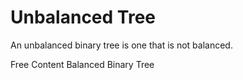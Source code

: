 # Unbalanced Tree

An unbalanced binary tree is one that is not balanced.

<ResourceGroupTitle>Free Content</ResourceGroupTitle>
<BadgeLink colorScheme='yellow' badgeText='Read' href='https://www.programiz.com/dsa/balanced-binary-tree'>Balanced Binary Tree</BadgeLink>
